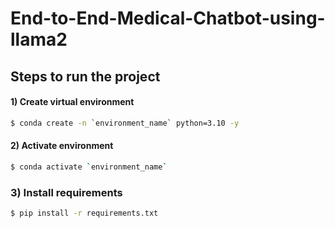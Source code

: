 # End-to-End-Medical-Chatbot-using-llama2

## Steps to run the project

#### 1) Create virtual environment 
```bash
$ conda create -n `environment_name` python=3.10 -y
```

#### 2) Activate environment 
```bash
$ conda activate `environment_name`
```

### 3) Install requirements  
```bash
$ pip install -r requirements.txt
```